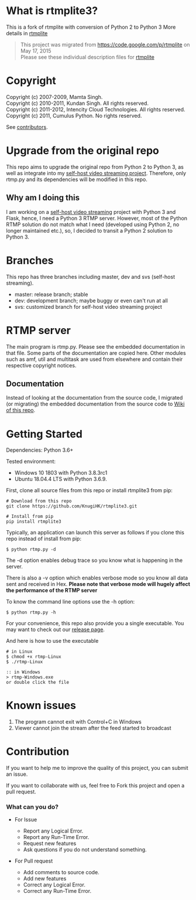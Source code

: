 # What is rtmplite3? #
This is a fork of rtmplite with conversion of Python 2 to Python 3
More details in [rtmplite](https://github.com/KnugiHK/rtmplite3/wiki/rtmplite)

> This project was migrated from <https://code.google.com/p/rtmplite> on May 17, 2015  
> Please see these individual description files for [rtmplite](/rtmplite.md)

# Copyright #

Copyright (c) 2007-2009, Mamta Singh.  
Copyright (c) 2010-2011, Kundan Singh. All rights reserved.  
Copyright (c) 2011-2012, Intencity Cloud Technologies. All rights reserved.  
Copyright (c) 2011, Cumulus Python. No rights reserved.  

See [contributors](/people.png).

# Upgrade from the original repo #
This repo aims to upgrade the original repo from Python 2 to Python 3, as well as integrate into my [self-host video streaming project](https://github.com/KnugiHK/video-streaming). Therefore, only rtmp.py and its dependencies will be modified in this repo.

## Why am I doing this ##
I am working on a [self-host video streaming](https://github.com/KnugiHK/video-streaming) project with Python 3 and Flask, hence, I need a Python 3 RTMP server. However, most of the Python RTMP solution do not match what I need (developed using Python 2, no longer maintained etc.), so, I decided to transit a Python 2 solution to Python 3.

# Branches #
This repo has three branches including master, dev and svs (self-host streaming).

* master: release branch; stable
* dev: development branch; maybe buggy or even can't run at all
* svs: customized branch for self-host video streaming project

# RTMP server #

The main program is rtmp.py. Please see the embedded documentation in that file.
Some parts of the documentation are copied here. Other modules such as amf, util
and multitask are used from elsewhere and contain their respective copyright 
notices.

## Documentation ##
Instead of looking at the documentation from the source code, I migrated (or migrating) the embedded documentation from the source code to [Wiki of this repo](https://github.com/KnugiHK/rtmplite3/wiki).

# Getting Started #

Dependencies: Python 3.6+

Tested environment:
* Windows 10 1803 with Python 3.8.3rc1
* Ubuntu 18.04.4 LTS with Python 3.6.9.

First, clone all source files from this repo or install rtmplite3 from pip:
```shell
# Download from this repo
git clone https://github.com/KnugiHK/rtmplite3.git

# Install from pip
pip install rtmplite3
```

Typically, an application can launch this server as follows if you clone this repo instead of install from pip:
```
$ python rtmp.py -d
```
The -d option enables debug trace so you know what is happening in the server. 

There is also a -v option which enables verbose mode so you know all data sent and received in Hex. **Please note that verbose mode will hugely affect the performance of the RTMP server**

To know the command line options use the -h option:
```
$ python rtmp.py -h
```
For your convenience, this repo also provide you a single executable. You may want to check out our [release page](https://github.com/KnugiHK/rtmplite3/releases).

And here is how to use the executable
```Shell
# in Linux
$ chmod +x rtmp-Linux
$ ./rtmp-Linux

:: in Windows
> rtmp-Windows.exe
or double click the file
```

# Known issues
1. The program cannot exit with Control+C in Windows
2. Viewer cannot join the stream after the feed started to broadcast

# Contribution #
If you want to help me to improve the quality of this project, you can submit an issue.

If you want to collaborate with us, feel free to Fork this project and open a pull request.

### What can you do? ###

* For Issue
  * Report any Logical Error.
  * Report any Run-Time Error.
  * Request new features
  * Ask questions if you do not understand something.

* For Pull request
  * Add comments to source code.
  * Add new features
  * Correct any Logical Error.
  * Correct any Run-Time Error.

